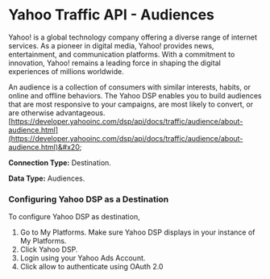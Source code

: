 # Yahoo Traffic API - Audiences

Yahoo! is a global technology company offering a diverse range of internet services. As a pioneer in digital media, Yahoo! provides news, entertainment, and communication platforms. With a commitment to innovation, Yahoo! remains a leading force in shaping the digital experiences of millions worldwide.

An audience is a collection of consumers with similar interests, habits, or online and offline behaviors. The Yahoo DSP enables you to build audiences that are most responsive to your campaigns, are most likely to convert, or are otherwise advantageous.\
[https://developer.yahooinc.com/dsp/api/docs/traffic/audience/about-audience.html](https://developer.yahooinc.com/dsp/api/docs/traffic/audience/about-audience.html)&#x20;

**Connection Type:** Destination.

**Data Type:** Audiences.

### Configuring Yahoo DSP as a Destination

To configure Yahoo DSP as destination,

1. Go to My Platforms. Make sure Yahoo DSP displays in your instance of My Platforms.
2. Click Yahoo DSP.
3. Login using your Yahoo Ads Account.
4. Click allow to authenticate using OAuth 2.0
